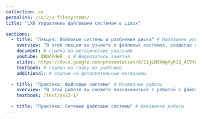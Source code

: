 ```yaml
---
collection: os
permalink: /os/2/2-filesystems/
title: "LX6 Управление файловыми системам в Linux"

sections:
  - title: "Лекция: Файловые системы и разбиение диска" # Назввание работы
    overview: "В этой лекции вы узнаете о файловых системах, разделах жесткого диска и практических рекомендациях по их использованию. Также в лекции дан обзор стандартной иерархии каталогов Linux." # Пояснительный текст
    document: # ссылка на методические указания
    youtube: QBmAFdeR__s # Видеозапись занятия
    slides: https://docs.google.com/presentation/d/11jLNQkWgfyK13_AIVfaSPiznvG8EO-moNG1j46wc4ek/edit?usp=sharing
    textbook: # ссылка на главу из учебника
    additional: # ссылки на дополнительные материалы

  - title: "Практика: Файловые системы" # Назввание работы
    overview: "В этой работе вы сможете познакомиться с работой с файловой системой из командной строки - научиться производить простые операции - монтирование и размонтирование файловых систем, мониторинг свободного места." # Пояснительный текст
    textbook: /text/os22-1/

  - title: "Практика: Сетевые файловые системы" # Навзвание работы
---
```

